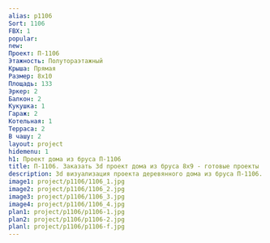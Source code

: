 ```yaml
---
alias: p1106
Sort: 1106
FBX: 1
popular: 
new: 
Проект: П-1106
Этажность: Полутораэтажный
Крыша: Прямая
Размер: 8х10
Площадь: 133
Эркер: 2
Балкон: 2
Кукушка: 1
Гараж: 2
Котельная: 1
Терраса: 2
В чашу: 2
layout: project
hidemenu: 1
h1: Проект дома из бруса П-1106
title: П-1106. Заказать 3d проект дома из бруса 8х9 - готовые проекты
description: 3d визуализация проекта деревянного дома из бруса П-1106. Площадь 133 м2, размер 8х9. Вы можете внести любые изменения в проект.
image1: project/p1106/1106_1.jpg
image2: project/p1106/1106_2.jpg
image3: project/p1106/1106_3.jpg
image4: project/p1106/1106_4.jpg
plan1: project/p1106/p1106-1.jpg
plan2: project/p1106/p1106-2.jpg
planl: project/p1106/p1106-f.jpg
---
```


